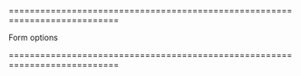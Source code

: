 <!--**
/*-------------------------------------------
    Auto-generated file. Do not modify.
-------------------------------------------

**-->
===========================================================================
<!--type-->Form options<!--/type-->
===========================================================================

<!--shortDescription-->

<!--/shortDescription-->

<!--fullDescription-->

<!--/fullDescription-->